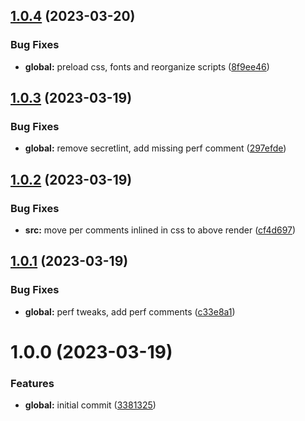 ## [1.0.4](https://github.com/waldronmatt/engineer-blog-demo-site/compare/v1.0.3...v1.0.4) (2023-03-20)


### Bug Fixes

* **global:** preload css, fonts and reorganize scripts ([8f9ee46](https://github.com/waldronmatt/engineer-blog-demo-site/commit/8f9ee46580e0e9d2af8de6fc27c382e60dc032dd))

## [1.0.3](https://github.com/waldronmatt/engineer-blog-demo-site/compare/v1.0.2...v1.0.3) (2023-03-19)


### Bug Fixes

* **global:** remove secretlint, add missing perf comment ([297efde](https://github.com/waldronmatt/engineer-blog-demo-site/commit/297efde37b7c054b3a288635b60686fa22ab3307))

## [1.0.2](https://github.com/waldronmatt/engineer-blog-demo-site/compare/v1.0.1...v1.0.2) (2023-03-19)


### Bug Fixes

* **src:** move per comments inlined in css to above render ([cf4d697](https://github.com/waldronmatt/engineer-blog-demo-site/commit/cf4d697f0ba9238c5a5bad689b1dd0fee4ecdc01))

## [1.0.1](https://github.com/waldronmatt/engineer-blog-demo-site/compare/v1.0.0...v1.0.1) (2023-03-19)


### Bug Fixes

* **global:** perf tweaks, add perf comments ([c33e8a1](https://github.com/waldronmatt/engineer-blog-demo-site/commit/c33e8a18bf0c185ecffaa364625471232aacdb88))

# 1.0.0 (2023-03-19)


### Features

* **global:** initial commit ([3381325](https://github.com/waldronmatt/engineer-blog-demo-site/commit/33813258dab5e75c1c94a3a16eb34fa0f8b7262c))
